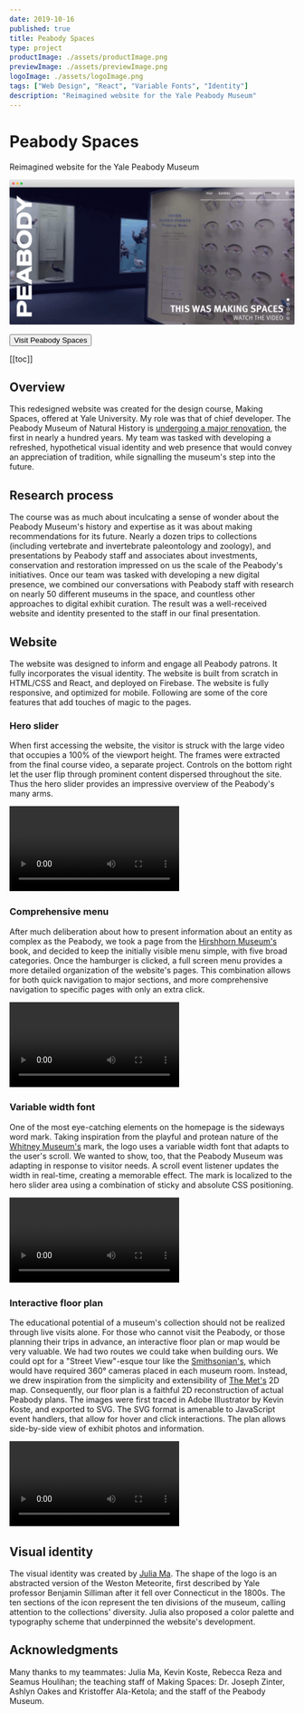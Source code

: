 ```yaml
---
date: 2019-10-16
published: true
title: Peabody Spaces
type: project
productImage: ./assets/productImage.png
previewImage: ./assets/previewImage.png
logoImage: ./assets/logoImage.png
tags: ["Web Design", "React", "Variable Fonts", "Identity"]
description: "Reimagined website for the Yale Peabody Museum"
---
```


# Peabody Spaces

Reimagined website for the Yale Peabody Museum

![Preview Image](./assets/productImage.png)

<Button href="https://enas410-96ed4.firebaseapp.com/" external="true">Visit Peabody Spaces</Button>

[[toc]]

## Overview

This redesigned website was created for the design course, Making Spaces, offered at Yale University. My role was that of chief developer. The Peabody Museum of Natural History is [undergoing a major renovation](https://peabodyevolved.yale.edu/), the first in nearly a hundred years. My team was tasked with developing a refreshed, hypothetical visual identity and web presence that would convey an appreciation of tradition, while signalling the museum's step into the future.

## Research process

The course was as much about inculcating a sense of wonder about the Peabody Museum's history and expertise as it was about making recommendations for its future. Nearly a dozen trips to collections (including vertebrate and invertebrate paleontology and zoology), and presentations by Peabody staff and associates about investments, conservation and restoration impressed on us the scale of the Peabody's initiatives. Once our team was tasked with developing a new digital presence, we combined our conversations with Peabody staff with research on nearly 50 different museums in the space, and countless other approaches to digital exhibit curation. The result was a well-received website and identity presented to the staff in our final presentation.

## Website

The website was designed to inform and engage all Peabody patrons. It fully incorporates the visual identity. The website is built from scratch in HTML/CSS and React, and deployed on Firebase. The website is fully responsive, and optimized for mobile. Following are some of the core features that add touches of magic to the pages.

### Hero slider

When first accessing the website, the visitor is struck with the large video that occupies a 100% of the viewport height. The frames were extracted from the final course video, a separate project. Controls on the bottom right let the user flip through prominent content dispersed throughout the site. Thus the hero slider provides an impressive overview of the Peabody's many arms.

<video src="./assets/hero.mp4" controls></video>

### Comprehensive menu

After much deliberation about how to present information about an entity as complex as the Peabody, we took a page from the [Hirshhorn Museum's](https://hirshhorn.si.edu/) book, and decided to keep the initially visible menu simple, with five broad categories. Once the hamburger is clicked, a full screen menu provides a more detailed organization of the website's pages. This combination allows for both quick navigation to major sections, and more comprehensive navigation to specific pages with only an extra click.

<video src="./assets/menu.mp4" controls></video>

### Variable width font

One of the most eye-catching elements on the homepage is the sideways word mark. Taking inspiration from the playful and protean nature of the [Whitney Museum's](https://whitney.org/) mark, the logo uses a variable width font that adapts to the user's scroll. We wanted to show, too, that the Peabody Museum was adapting in response to visitor needs. A scroll event listener updates the width in real-time, creating a memorable effect. The mark is localized to the hero slider area using a combination of sticky and absolute CSS positioning.

<video src="./assets/variable-font.mp4" controls></video>

### Interactive floor plan

The educational potential of a museum's collection should not be realized through live visits alone. For those who cannot visit the Peabody, or those planning their trips in advance, an interactive floor plan or map would be very valuable. We had two routes we could take when building ours. We could opt for a "Street View"-esque tour like the [Smithsonian's](https://naturalhistory2.si.edu/vt3/NMNH/z_NMNH-016.html), which would have required 360° cameras placed in each museum room. Instead, we drew inspiration from the simplicity and extensibility of [The Met's](https://maps.metmuseum.org/) 2D map. Consequently, our floor plan is a faithful 2D reconstruction of actual Peabody plans. The images were first traced in Adobe Illustrator by Kevin Koste, and exported to SVG. The SVG format is amenable to JavaScript event handlers, that allow for hover and click interactions. The plan allows side-by-side view of exhibit photos and information.

<video src="./assets/floor-plan.mp4" controls></video>

## Visual identity

The visual identity was created by [Julia Ma](https://juliacma.com). The shape of the logo is an abstracted version of the Weston Meteorite, first described by Yale professor Benjamin Silliman after it fell over Connecticut in the 1800s. The ten sections of the icon represent the ten divisions of the museum, calling attention to the collections' diversity. Julia also proposed a color palette and typography scheme that underpinned the website's development.

## Acknowledgments

Many thanks to my teammates: Julia Ma, Kevin Koste, Rebecca Reza and Seamus Houlihan; the teaching staff of Making Spaces: Dr. Joseph Zinter, Ashlyn Oakes and Kristoffer Ala-Ketola; and the staff of the Peabody Museum.
